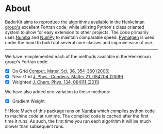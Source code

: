 # About

BaderKit aims to reproduce the algorithms available in the 
[Henkelman group's](https://theory.cm.utexas.edu/henkelman/code/bader/) excellent 
Fortran code, while utilizing Python's class oriented system to allow for easy 
extension to other projects. The code primarily uses [Numba](https://numba.pydata.org/numba-doc/dev/index.html) 
and [NumPy](https://numpy.org/doc/stable/index.html) to maintain comparable speed. 
[Pymatgen](https://pymatgen.org/) is used under the hood to build out several core 
classes and improve ease of use.

---

We have reimplemented each of the methods available in the Henkelman group's
Fortran code:
 

 - [x] On Grid [Comput. Mater. Sci. 36, 354-360 (2006)](https://www.sciencedirect.com/science/article/abs/pii/S0927025605001849)
 - [x] Near Grid [J. Phys.: Condens. Matter 21, 084204 (2009)](https://iopscience.iop.org/article/10.1088/0953-8984/21/8/084204)
 - [x] Weighted [J. Chem. Phys. 134, 064111 (2011)](https://pubs.aip.org/aip/jcp/article-abstract/134/6/064111/645588/Accurate-and-efficient-algorithm-for-Bader-charge?redirectedFrom=fulltext)

We have also added one variation to these methods:

 - [x] Gradient Weight

!!! Note
    Much of this package runs on [Numba](https://numba.pydata.org/) which compiles 
    python code to machine code at runtime. The compiled code is cached after the 
    first time it runs. As such, the first time you run each algorithm it will 
    be much slower than subsequent runs. 